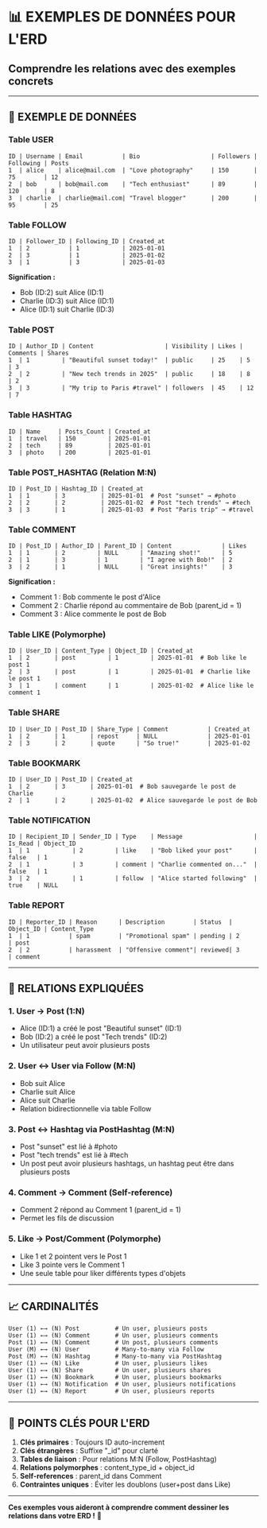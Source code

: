 # 📊 EXEMPLES DE DONNÉES POUR L'ERD
## Comprendre les relations avec des exemples concrets

---

## 👤 **EXEMPLE DE DONNÉES**

### **Table USER**
```
ID | Username | Email           | Bio                    | Followers | Following | Posts
1  | alice    | alice@mail.com  | "Love photography"     | 150       | 75        | 12
2  | bob      | bob@mail.com    | "Tech enthusiast"      | 89        | 120       | 8
3  | charlie  | charlie@mail.com| "Travel blogger"       | 200       | 95        | 25
```

### **Table FOLLOW**
```
ID | Follower_ID | Following_ID | Created_at
1  | 2           | 1            | 2025-01-01
2  | 3           | 1            | 2025-01-02
3  | 1           | 3            | 2025-01-03
```
**Signification :**
- Bob (ID:2) suit Alice (ID:1)
- Charlie (ID:3) suit Alice (ID:1)
- Alice (ID:1) suit Charlie (ID:3)

### **Table POST**
```
ID | Author_ID | Content                    | Visibility | Likes | Comments | Shares
1  | 1         | "Beautiful sunset today!"  | public     | 25    | 5        | 3
2  | 2         | "New tech trends in 2025"  | public     | 18    | 8        | 2
3  | 3         | "My trip to Paris #travel" | followers  | 45    | 12       | 7
```

### **Table HASHTAG**
```
ID | Name     | Posts_Count | Created_at
1  | travel   | 150         | 2025-01-01
2  | tech     | 89          | 2025-01-01
3  | photo    | 200         | 2025-01-01
```

### **Table POST_HASHTAG (Relation M:N)**
```
ID | Post_ID | Hashtag_ID | Created_at
1  | 1       | 3          | 2025-01-01  # Post "sunset" → #photo
2  | 2       | 2          | 2025-01-02  # Post "tech trends" → #tech
3  | 3       | 1          | 2025-01-03  # Post "Paris trip" → #travel
```

### **Table COMMENT**
```
ID | Post_ID | Author_ID | Parent_ID | Content              | Likes
1  | 1       | 2         | NULL      | "Amazing shot!"      | 5
2  | 1       | 3         | 1         | "I agree with Bob!"  | 2
3  | 2       | 1         | NULL      | "Great insights!"    | 3
```
**Signification :**
- Comment 1 : Bob commente le post d'Alice
- Comment 2 : Charlie répond au commentaire de Bob (parent_id = 1)
- Comment 3 : Alice commente le post de Bob

### **Table LIKE (Polymorphe)**
```
ID | User_ID | Content_Type | Object_ID | Created_at
1  | 2       | post         | 1         | 2025-01-01  # Bob like le post 1
2  | 3       | post         | 1         | 2025-01-01  # Charlie like le post 1
3  | 1       | comment      | 1         | 2025-01-02  # Alice like le comment 1
```

### **Table SHARE**
```
ID | User_ID | Post_ID | Share_Type | Comment           | Created_at
1  | 2       | 1       | repost     | NULL              | 2025-01-01
2  | 3       | 2       | quote      | "So true!"        | 2025-01-02
```

### **Table BOOKMARK**
```
ID | User_ID | Post_ID | Created_at
1  | 2       | 3       | 2025-01-01  # Bob sauvegarde le post de Charlie
2  | 1       | 2       | 2025-01-02  # Alice sauvegarde le post de Bob
```

### **Table NOTIFICATION**
```
ID | Recipient_ID | Sender_ID | Type    | Message                    | Is_Read | Object_ID
1  | 1            | 2         | like    | "Bob liked your post"      | false   | 1
2  | 1            | 3         | comment | "Charlie commented on..."  | false   | 1
3  | 2            | 1         | follow  | "Alice started following"  | true    | NULL
```

### **Table REPORT**
```
ID | Reporter_ID | Reason      | Description        | Status  | Object_ID | Content_Type
1  | 1           | spam        | "Promotional spam" | pending | 2         | post
2  | 2           | harassment  | "Offensive comment"| reviewed| 3         | comment
```

---

## 🔗 **RELATIONS EXPLIQUÉES**

### **1. User → Post (1:N)**
- Alice (ID:1) a créé le post "Beautiful sunset" (ID:1)
- Bob (ID:2) a créé le post "Tech trends" (ID:2)
- Un utilisateur peut avoir plusieurs posts

### **2. User ↔ User via Follow (M:N)**
- Bob suit Alice
- Charlie suit Alice
- Alice suit Charlie
- Relation bidirectionnelle via table Follow

### **3. Post ↔ Hashtag via PostHashtag (M:N)**
- Post "sunset" est lié à #photo
- Post "tech trends" est lié à #tech
- Un post peut avoir plusieurs hashtags, un hashtag peut être dans plusieurs posts

### **4. Comment → Comment (Self-reference)**
- Comment 2 répond au Comment 1 (parent_id = 1)
- Permet les fils de discussion

### **5. Like → Post/Comment (Polymorphe)**
- Like 1 et 2 pointent vers le Post 1
- Like 3 pointe vers le Comment 1
- Une seule table pour liker différents types d'objets

---

## 📈 **CARDINALITÉS**

```
User (1) ←→ (N) Post          # Un user, plusieurs posts
User (1) ←→ (N) Comment       # Un user, plusieurs comments
Post (1) ←→ (N) Comment       # Un post, plusieurs comments
User (M) ←→ (N) User          # Many-to-many via Follow
Post (M) ←→ (N) Hashtag       # Many-to-many via PostHashtag
User (1) ←→ (N) Like          # Un user, plusieurs likes
User (1) ←→ (N) Share         # Un user, plusieurs shares
User (1) ←→ (N) Bookmark      # Un user, plusieurs bookmarks
User (1) ←→ (N) Notification  # Un user, plusieurs notifications
User (1) ←→ (N) Report        # Un user, plusieurs reports
```

---

## 🎯 **POINTS CLÉS POUR L'ERD**

1. **Clés primaires** : Toujours ID auto-increment
2. **Clés étrangères** : Suffixe "_id" pour clarté
3. **Tables de liaison** : Pour relations M:N (Follow, PostHashtag)
4. **Relations polymorphes** : content_type_id + object_id
5. **Self-references** : parent_id dans Comment
6. **Contraintes uniques** : Éviter les doublons (user+post dans Like)

---

**Ces exemples vous aideront à comprendre comment dessiner les relations dans votre ERD !** 🎨
